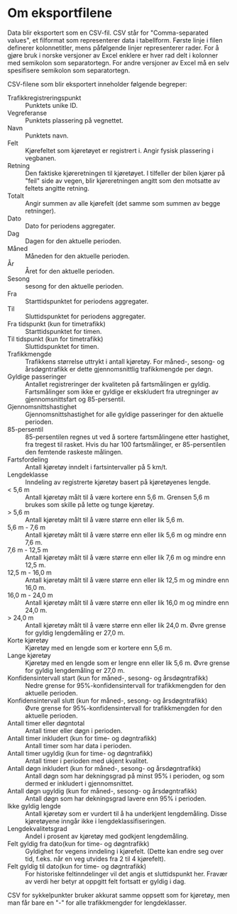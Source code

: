 # Om eksportfilene

Data blir eksportert som en CSV-fil. CSV står for "Comma-separated values", et filformat som representerer data i tabellform. Første linje i filen definerer kolonnetitler, mens påfølgende linjer representerer rader. For å gjøre bruk i norske versjoner av Excel enklere er hver rad delt i kolonner med semikolon som separatortegn. For andre versjoner av Excel må en selv spesifisere semikolon som separatortegn.

CSV-filene som blir eksportert inneholder følgende begreper:

<dl>
  <dt>Trafikkregistreringspunkt</dt>
    <dd>Punktets unike ID.</dd>
  <dt>Vegreferanse</dt>
    <dd>Punktets plassering på vegnettet.</dd>
  <dt>Navn</dt>
    <dd>Punktets navn.</dd>
  <dt>Felt</dt>
    <dd>Kjørefeltet som kjøretøyet er registrert i. Angir fysisk plassering i vegbanen.</dd>
  <dt>Retning</dt>
    <dd>Den faktiske kjøreretningen til kjøretøyet. I tilfeller der bilen kjører på "feil" side av vegen, blir kjøreretningen angitt som den motsatte av feltets angitte retning.</dd>
  <dt>Totalt</dt>
    <dd>Angir summen av alle kjørefelt (det samme som summen av begge retninger).</dd>
  <dt>Dato</dt>
    <dd>Dato for periodens aggregater.</dd>
  <dt>Dag</dt>
    <dd>Dagen for den aktuelle perioden.</dd>
  <dt>Måned</dt>
    <dd>Måneden for den aktuelle perioden.</dd>
  <dt>År</dt>
    <dd>Året for den aktuelle perioden.</dd>
  <dt>Sesong</dt>
    <dd>sesong for den aktuelle perioden.</dd>
  <dt>Fra</dt>
    <dd>Starttidspunktet for periodens aggregater.</dd>
  <dt>Til</dt>
    <dd>Sluttidspunktet for periodens aggregater.</dd>
  <dt>Fra tidspunkt (kun for timetrafikk)</dt>
    <dd>Starttidspunktet for timen.</dd>
  <dt>Til tidspunkt (kun for timetrafikk)</dt>
    <dd>Sluttidspunktet for timen.</dd>
  <dt>Trafikkmengde</dt>
    <dd>Trafikkens størrelse uttrykt i antall kjøretøy. For måned-, sesong- og årsdøgntrafikk er dette gjennomsnittlig trafikkmengde per døgn.</dd>
  <dt>Gyldige passeringer</dt>
    <dd>Antallet registreringer der kvaliteten på fartsmålingen er gyldig. Fartsmålinger som ikke er gyldige er ekskludert fra utregninger av gjennomsnittsfart og 85-persentil.</dd>
  <dt>Gjennomsnittshastighet</dt>
    <dd>Gjennomsnittshastighet for alle gyldige passeringer for den aktuelle perioden.</dd>
  <dt>85-persentil</dt>
    <dd>85-persentilen regnes ut ved å sortere fartsmålingene etter hastighet, fra tregest til rasket. Hvis du har 100 fartsmålinger, er 85-persentilen den femtende raskeste målingen.</dd>
  <dt>Fartsfordeling</dt>
    <dd>Antall kjøretøy inndelt i fartsintervaller på 5 km/t.</dd>
  <dt>Lengdeklasse</dt>
    <dd>Inndeling av registrerte kjøretøy basert på kjøretøyenes lengde.</dd>
  <dt>< 5,6 m</dt>
    <dd>Antall kjøretøy målt til å være kortere enn 5,6 m. Grensen 5,6 m brukes som skille på lette og tunge kjøretøy.</dd>
  <dt>> 5,6 m</dt>
    <dd>Antall kjøretøy målt til å være større enn eller lik 5,6 m.</dd>
  <dt>5,6 m - 7,6 m</dt>
    <dd>Antall kjøretøy målt til å være større enn eller lik 5,6 m og mindre enn 7,6 m.</dd>
  <dt>7,6 m - 12,5 m</dt>
    <dd>Antall kjøretøy målt til å være større enn eller lik 7,6 m og mindre enn 12,5 m.</dd>
  <dt>12,5 m - 16,0 m</dt>
    <dd>Antall kjøretøy målt til å være større enn eller lik 12,5 m og mindre enn 16,0 m.</dd>
  <dt>16,0 m - 24,0 m</dt>
    <dd>Antall kjøretøy målt til å være større enn eller lik 16,0 m og mindre enn 24,0 m.</dd>
  <dt>> 24,0 m</dt>
    <dd>Antall kjøretøy målt til å være større enn eller lik 24,0 m. Øvre grense for gyldig lengdemåling er 27,0 m.</dd>
  <dt>Korte kjøretøy</dt>
    <dd>Kjøretøy med en lengde som er kortere enn 5,6 m.</dd>
  <dt>Lange kjøretøy</dt>
    <dd>Kjøretøy med en lengde som er lengre enn eller lik 5,6 m. Øvre grense for gyldig lengdemåling er 27,0 m.</dd>
  <dt>Konfidensintervall start (kun for måned-, sesong- og årsdøgntrafikk)</dt>
    <dd>Nedre grense for 95%-konfidensintervall for trafikkmengden for den aktuelle perioden.</dd>
  <dt>Konfidensintervall slutt (kun for måned-, sesong- og årsdøgntrafikk)</dt>
    <dd>Øvre grense for 95%-konfidensintervall for trafikkmengden for den aktuelle perioden.</dd>
  <dt>Antall timer eller døgntotal</dt>
    <dd>Antall timer eller døgn i perioden.</dd>
  <dt>Antall timer inkludert (kun for time- og døgntrafikk)</dt>
    <dd>Antall timer som har data i perioden.</dd>
  <dt>Antall timer ugyldig (kun for time- og døgntrafikk)</dt>
    <dd>Antall timer i perioden med ukjent kvalitet.</dd>
  <dt>Antall døgn inkludert (kun for måned-, sesong- og årsdøgntrafikk)</dt>
    <dd>Antall døgn som har dekningsgrad på minst 95% i perioden, og som dermed er inkludert i gjennomsnittet.</dd>
  <dt>Antall døgn ugyldig (kun for måned-, sesong- og årsdøgntrafikk)</dt>
    <dd>Antall døgn som har dekningsgrad lavere enn 95% i perioden.</dd>
  <dt>Ikke gyldig lengde</dt>
    <dd>Antall kjøretøy som er vurdert til å ha underkjent lengdemåling. Disse kjøretøyene inngår ikke i lengdeklassifiseringen.</dd>
  <dt>Lengdekvalitetsgrad</dt>
    <dd>Andel i prosent av kjøretøy med godkjent lengdemåling.</dd>
  <dt>Felt gyldig fra dato(kun for time- og døgntrafikk)</dt>
    <dd>Gyldighet for vegens inndeling i kjørefelt. (Dette kan endre seg over tid, f.eks. når en veg utvides fra 2 til 4 kjørefelt).</dd>
  <dt>Felt gyldig til dato(kun for time- og døgntrafikk)</dt>
    <dd>For historiske feltinndelinger vil det angis et sluttidspunkt her. Fravær av verdi her betyr at oppgitt felt fortsatt er gyldig i dag.</dd>
</dl>

CSV for sykkelpunkter bruker akkurat samme oppsett som for kjøretøy, men man
får bare en "-" for alle trafikkmengder for lengdeklasser.
